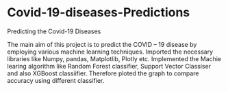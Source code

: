 # Covid-19-diseases-Predictions
Predicting the Covid-19 Diseases

The main aim of this project is to  predict the COVID – 19 disease by employing various machine learning techniques.
Imported the necessary libraries like Numpy, pandas, Matplotlib, Plotly etc.
Implemented the Machie learing algorithm like Random Forest classifier, Support Vector Classiser and also XGBoost classiifier. 
Therefore ploted the graph to compare accuracy using different classifier.

